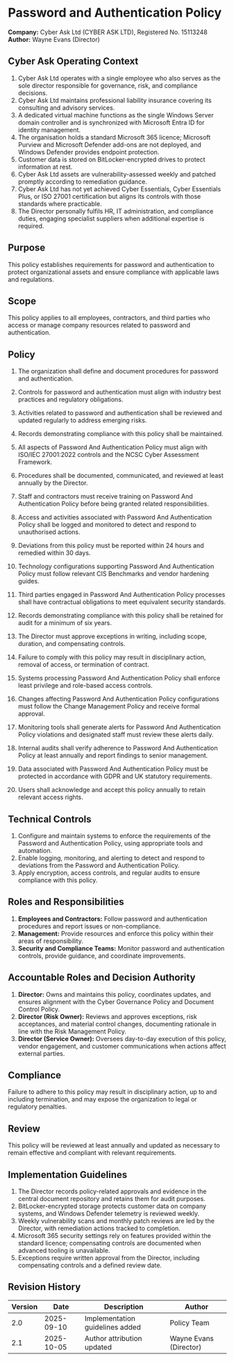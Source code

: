 # Password and Authentication Policy

**Company:** Cyber Ask Ltd (CYBER ASK LTD), Registered No. 15113248  
**Author:** Wayne Evans (Director)

## Cyber Ask Operating Context

1. Cyber Ask Ltd operates with a single employee who also serves as the sole director responsible for governance, risk, and compliance decisions.
2. Cyber Ask Ltd maintains professional liability insurance covering its consulting and advisory services.
3. A dedicated virtual machine functions as the single Windows Server domain controller and is synchronized with Microsoft Entra ID for identity management.
4. The organisation holds a standard Microsoft 365 licence; Microsoft Purview and Microsoft Defender add-ons are not deployed, and Windows Defender provides endpoint protection.
5. Customer data is stored on BitLocker-encrypted drives to protect information at rest.
6. Cyber Ask Ltd assets are vulnerability-assessed weekly and patched promptly according to remediation guidance.
7. Cyber Ask Ltd has not yet achieved Cyber Essentials, Cyber Essentials Plus, or ISO 27001 certification but aligns its controls with those standards where practicable.
8. The Director personally fulfils HR, IT administration, and compliance duties, engaging specialist suppliers when additional expertise is required.



## Purpose

This policy establishes requirements for password and authentication to protect organizational assets and ensure compliance with applicable laws and regulations.

## Scope

This policy applies to all employees, contractors, and third parties who access or manage company resources related to password and authentication.

## Policy
1. The organization shall define and document procedures for password and authentication.
2. Controls for password and authentication must align with industry best practices and regulatory obligations.
3. Activities related to password and authentication shall be reviewed and updated regularly to address emerging risks.
4. Records demonstrating compliance with this policy shall be maintained.

1. All aspects of Password And Authentication Policy must align with ISO/IEC 27001:2022 controls and the NCSC Cyber Assessment Framework.
2. Procedures shall be documented, communicated, and reviewed at least annually by the Director.
3. Staff and contractors must receive training on Password And Authentication Policy before being granted related responsibilities.
4. Access and activities associated with Password And Authentication Policy shall be logged and monitored to detect and respond to unauthorised actions.
5. Deviations from this policy must be reported within 24 hours and remedied within 30 days.
6. Technology configurations supporting Password And Authentication Policy must follow relevant CIS Benchmarks and vendor hardening guides.
7. Third parties engaged in Password And Authentication Policy processes shall have contractual obligations to meet equivalent security standards.
8. Records demonstrating compliance with this policy shall be retained for audit for a minimum of six years.
9. The Director must approve exceptions in writing, including scope, duration, and compensating controls.
10. Failure to comply with this policy may result in disciplinary action, removal of access, or termination of contract.

1. Systems processing Password And Authentication Policy shall enforce least privilege and role-based access controls.
2. Changes affecting Password And Authentication Policy configurations must follow the Change Management Policy and receive formal approval.
3. Monitoring tools shall generate alerts for Password And Authentication Policy violations and designated staff must review these alerts daily.
4. Internal audits shall verify adherence to Password And Authentication Policy at least annually and report findings to senior management.
5. Data associated with Password And Authentication Policy must be protected in accordance with GDPR and UK statutory requirements.
6. Users shall acknowledge and accept this policy annually to retain relevant access rights.

## Technical Controls

1. Configure and maintain systems to enforce the requirements of the Password and Authentication Policy, using appropriate tools and automation.
2. Enable logging, monitoring, and alerting to detect and respond to deviations from the Password and Authentication Policy.
3. Apply encryption, access controls, and regular audits to ensure compliance with this policy.

## Roles and Responsibilities

1. **Employees and Contractors:** Follow password and authentication procedures and report issues or non-compliance.
2. **Management:** Provide resources and enforce this policy within their areas of responsibility.
3. **Security and Compliance Teams:** Monitor password and authentication controls, provide guidance, and coordinate improvements.

## Accountable Roles and Decision Authority

1. **Director:** Owns and maintains this policy, coordinates updates, and ensures alignment with the Cyber Governance Policy and Document Control Policy.
2. **Director (Risk Owner):** Reviews and approves exceptions, risk acceptances, and material control changes, documenting rationale in line with the Risk Management Policy.
3. **Director (Service Owner):** Oversees day-to-day execution of this policy, vendor engagement, and customer communications when actions affect external parties.


## Compliance

Failure to adhere to this policy may result in disciplinary action, up to and including termination, and may expose the organization to legal or regulatory penalties.

## Review

This policy will be reviewed at least annually and updated as necessary to remain effective and compliant with relevant requirements.

## Implementation Guidelines
1. The Director records policy-related approvals and evidence in the central document repository and retains them for audit purposes.
2. BitLocker-encrypted storage protects customer data on company systems, and Windows Defender telemetry is reviewed weekly.
3. Weekly vulnerability scans and monthly patch reviews are led by the Director, with remediation actions tracked to completion.
4. Microsoft 365 security settings rely on features provided within the standard licence; compensating controls are documented when advanced tooling is unavailable.
5. Exceptions require written approval from the Director, including compensating controls and a defined review date.


## Revision History

| Version | Date | Description | Author |
| ------- | ---------- | ----------------------- | ------ |
| 2.0     | 2025-09-10 | Implementation guidelines added | Policy Team |
| 2.1     | 2025-10-05 | Author attribution updated | Wayne Evans (Director) |
